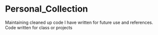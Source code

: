 # Personal_Collection
Maintaining cleaned up code I have written for future use and references. Code written for class or projects
